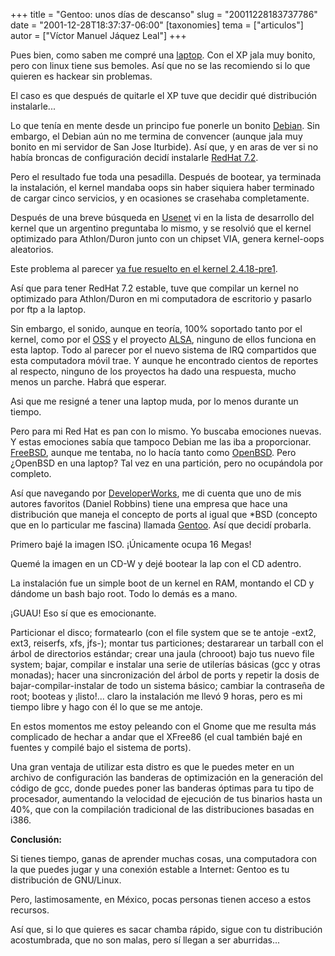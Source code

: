 +++
title = "Gentoo: unos días de descanso"
slug = "20011228183737786"
date = "2001-12-28T18:37:37-06:00"
[taxonomies]
tema = ["articulos"]
autor = ["Víctor Manuel Jáquez Leal"]
+++

Pues bien, como saben me compré una
[laptop](http://www.compaq.com.mx/hogar/prod_pres_701-mx.html). Con el
XP jala muy bonito, pero con linux tiene sus bemoles. Así que no se las
recomiendo si lo que quieren es hackear sin problemas.

El caso es que después de quitarle el XP tuve que decidir qué
distribución instalarle...

<!-- more -->
Lo que tenía en mente desde un principo fue ponerle un bonito
[Debian](http://www.debian.org). Sin embargo, el Debian aún no me
termina de convencer (aunque jala muy bonito en mi servidor de San Jose
Iturbide). Así que, y en aras de ver si no había broncas de
configuración decidí instalarle [RedHat 7.2](http://www.redhat.com).

Pero el resultado fue toda una pesadilla. Después de bootear, ya
terminada la instalación, el kernel mandaba oops sin haber siquiera
haber terminado de cargar cinco servicios, y en ocasiones se crasehaba
completamente.

Después de una breve búsqueda en [Usenet](http://www.google.com/grphp)
vi en la lista de desarrollo del kernel que un argentino preguntaba lo
mismo, y se resolvió que el kernel optimizado para Athlon/Duron junto
con un chipset VIA, genera kernel-oops aleatorios.

Este problema al parecer [ya fue resuelto en el kernel
2.4.18-pre1](http://www.kernel.org/pub/linux/kernel/v2.4/testing/patch-2.4.18.log).

Así que para tener RedHat 7.2 estable, tuve que compilar un kernel no
optimizado para Athlon/Duron en mi computadora de escritorio y pasarlo
por ftp a la laptop.

Sin embargo, el sonido, aunque en teoría, 100% soportado tanto por el
kernel, como por el [OSS](http://www.opensound.com/oss.html) y el
proyecto [ALSA](http://www.alsa-project.org), ninguno de ellos funciona
en esta laptop. Todo al parecer por el nuevo sistema de IRQ compartidos
que esta computadora móvil trae. Y aunque he encontrado cientos de
reportes al respecto, ninguno de los proyectos ha dado una respuesta,
mucho menos un parche. Habrá que esperar.

Asi que me resigné a tener una laptop muda, por lo menos durante un
tiempo.

Pero para mi Red Hat es pan con lo mismo. Yo buscaba emociones nuevas. Y
estas emociones sabía que tampoco Debian me las iba a proporcionar.
[FreeBSD](http://www.freebsd.org), aunque me tentaba, no lo hacía tanto
como [OpenBSD](http://www.openbsd.org). Pero ¿OpenBSD en una laptop? Tal
vez en una partición, pero no ocupándola por completo.

Así que navegando por
[DeveloperWorks](http://www-106.ibm.com/developerworks/), me di cuenta
que uno de mis autores favoritos (Daniel Robbins) tiene una empresa que
hace una distribución que maneja el concepto de ports al igual que \*BSD
(concepto que en lo particular me fascina) llamada
[Gentoo](http://www.gentoo.org). Así que decidí probarla.

Primero bajé la imagen ISO. ¡Únicamente ocupa 16 Megas!

Quemé la imagen en un CD-W y dejé bootear la lap con el CD adentro.

La instalación fue un simple boot de un kernel en RAM, montando el CD y
dándome un bash bajo root. Todo lo demás es a mano.

¡GUAU! Eso sí que es emocionante.

Particionar el disco; formatearlo (con el file system que se te antoje
-ext2, ext3, reiserfs, xfs, jfs-); montar tus particiones; destararear
un tarball con el árbol de directorios estándar; crear una jaula
(chrooot) bajo tus nuevo file system; bajar, compilar e instalar una
serie de utilerías básicas (gcc y otras monadas); hacer una
sincronización del árbol de ports y repetir la dosis de
bajar-compilar-instalar de todo un sistema básico; cambiar la contraseña
de root; booteas y ¡listo!... claro la instalación me llevó 9 horas,
pero es mi tiempo libre y hago con él lo que se me antoje.

En estos momentos me estoy peleando con el Gnome que me resulta más
complicado de hechar a andar que el XFree86 (el cual también bajé en
fuentes y compilé bajo el sistema de ports).

Una gran ventaja de utilizar esta distro es que le puedes meter en un
archivo de configuración las banderas de optimización en la generación
del código de gcc, donde puedes poner las banderas óptimas para tu tipo
de procesador, aumentando la velocidad de ejecución de tus binarios
hasta un 40%, que con la compilación tradicional de las distribuciones
basadas en i386.

**Conclusión:**

Si tienes tiempo, ganas de aprender muchas cosas, una computadora con la
que puedes jugar y una conexión estable a Internet: Gentoo es tu
distribución de GNU/Linux.

Pero, lastimosamente, en México, pocas personas tienen acceso a estos
recursos.

Así que, si lo que quieres es sacar chamba rápido, sigue con tu
distribución acostumbrada, que no son malas, pero sí llegan a ser
aburridas...
